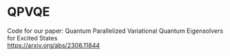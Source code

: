# QPVQE
Code for our paper: Quantum Parallelized Variational Quantum Eigensolvers for Excited States  
https://arxiv.org/abs/2306.11844
